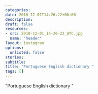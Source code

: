 ```yaml
---
categories:
date: 2010-12-01T14:26:22+00:00
description:
draft: false
resources:
- src: 2010-12-01_14-26-22_UTC.jpg
  name: "header"
layout: instagram
options:
  unlisted: false
stories:
subtitle:
title: "Portuguese English dictionary "
tags: []
---
```


"Portuguese English dictionary "
